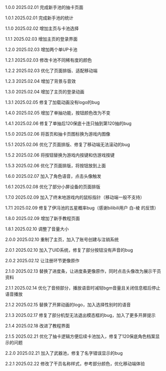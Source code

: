 1.0.0 2025.02.01 完成新手池的抽卡页面

1.0.1 2025.02.01 完成新手池的统计

1.1.0 2025.02.02 增加主页与卡池选择

1.1.1 2025.02.03 增加主页的登录界面

1.2.0 2025.02.03 增加两个单UP卡池

1.2.1 2025.02.03 修改卡池不同稀有度的颜色

1.2.2 2025.02.03 优化了页面排版、适配移动端

1.2.3 2025.02.04 增加了背景与音效

1.3.0 2025.02.04 增加了主页的登录动画

1.3.1 2025.02.05 修复了加载动画没有logo的bug

1.4.0 2025.02.05 增加了单抽功能，按钮颜色改为不变

1.4.1 2025.02.06 修复了单抽后120保底十连只抽到第120抽的bug

1.5.0 2025.02.06 将首页和抽卡页图标换为游戏内图像

1.5.1 2025.02.06 优化了页面排版、修复了移动端无法滚动的bug

1.5.2 2025.02.06 将按钮替换为游戏内按键和仿游戏按键

1.5.3 2025.02.06 优化了页面排版，将按钮放到上面

1.6.0 2025.02.07 加入了角色语音，点击头像触发

1.6.1 2025.02.08 优化了部分小屏设备的页面排版

1.7.0 2025.02.09 加入了终末地游戏内的鼠标指针（移动端一般不支持）

1.7.1 2025.02.09 修复了伊冯池的五星概率bug（感谢bilibili用户 白-棱 的反馈）

1.8.0 2025.02.09 增加了新手教程页面

1.8.1 2025.02.10 调整了音量大小

2.0.0 2025.02.10 重制了主页，加入了账号创建与注销系统

2.0.1 2025.02.10 加入了UID系统，修复了部分按钮没有声音的bug

2.0.2 2025.02.12 让注册环节更像原作

2.1.0 2025.02.13 替换了进度条，让进度条更像原作，同时点击头像改为展示干员资料

2.1.1 2025.02.14 优化了音频部分，播放语音时减轻bgm音量且关闭信息框后停止语音播放

2.1.2 2025.02.15 替换了开屏动画的logo，加入选择性别时的语音

2.1.3 2025.02.17 修复了部分机型无法退出模态框的bug，加入了更多开屏提示

2.1.4 2025.02.18 改进了教程界面

2.1.5 2025.02.21 优化了抽卡逻辑方便后续卡池加入，修复了120保底角色档案显示的问题

2.2.0 2025.02.21 加入了武器池，修复了名字错误显示的bug

2.2.1 2025.02.22 修改了干员名称样式，参考部分颜色，优化移动端体验
